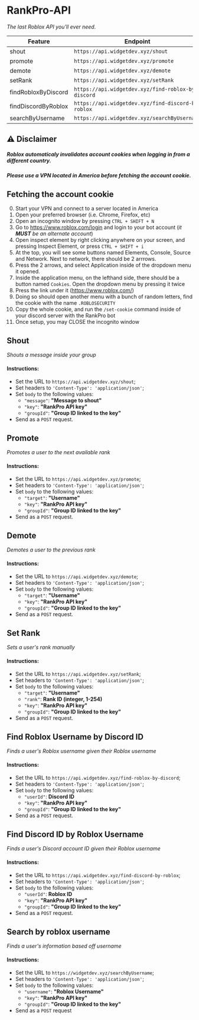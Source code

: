 # RankPro-API
_The last Roblox API you'll ever need._
 
| Feature | Endpoint |
| ------ | ------ |
| shout | `https://api.widgetdev.xyz/shout` |
| promote | `https://api.widgetdev.xyz/promote` |
| demote | `https://api.widgetdev.xyz/demote` |
| setRank | `https://api.widgetdev.xyz/setRank` |
| findRobloxByDiscord | `https://api.widgetdev.xyz/find-roblox-by-discord` |
| findDiscordByRoblox | `https://api.widgetdev.xyz/find-discord-by-roblox` |
| searchByUsername | `https://api.widgetdev.xyz/searchByUsername` |

## ⚠️ Disclaimer
##### Roblox automaticaly invalidates account cookies when logging in from a different country. 
##### Please use a VPN located in America before fetching the account cookie.

## Fetching the account cookie
0. Start your VPN and connect to a server located in America
1. Open your preferred browser (i.e. Chrome, Firefox, etc)
2. Open an incognito window by pressing `CTRL + SHIFT + N`
3. Go to https://www.roblox.com/login and login to your bot account (_it **MUST** be an alternate account_)
4. Open inspect element by right clicking anywhere on your screen, and pressing Inspect Element, or press `CTRL + SHIFT + i`
5. At the top, you will see some buttons named Elements, Console, Source and Network. Next to network, there should be 2 arrrows.
6. Press the 2 arrows, and select Application inside of the dropdown menu it opened.
7. Inside the application menu, on the lefthand side, there should be a button named `Cookies`. Open the dropdown menu by pressing it twice
8. Press the link under it (https://www.roblox.com/)
9. Doing so should open another menu with a bunch of random letters, find the cookie with the name `.ROBLOSECURITY`
10. Copy the whole cookie, and run the `/set-cookie` command inside of your discord server with the RankPro bot
11. Once setup, you may CLOSE the incognito window

## Shout
_Shouts a message inside your group_
#### Instructions:
- Set the URL to  `https://api.widgetdev.xyz/shout`;
- Set headers to `'Content-Type': 'application/json'`;
- Set `body` to the following values:
    - `"message"`: **"Message to shout"**
    - `"key"`: **"RankPro API key"**
    - `"groupId"`: **"Group ID linked to the key"**
- Send as a `POST` request.

## Promote
_Promotes a user to the next available rank_
#### Instructions:
- Set the URL to  `https://api.widgetdev.xyz/promote`;
- Set headers to `'Content-Type': 'application/json'`;
- Set `body` to the following values:
    - `"target"`: **"Username"**
    - `"key"`: **"RankPro API key"**
    - `"groupId"`: **"Group ID linked to the key"**
- Send as a `POST` request.

## Demote
_Demotes a user to the previous rank_
#### Instructions:
- Set the URL to  `https://api.widgetdev.xyz/demote`;
- Set headers to `'Content-Type': 'application/json'`;
- Set `body` to the following values:
    - `"target"`: **"Username"**
    - `"key"`: **"RankPro API key"**
    - `"groupId"`: **"Group ID linked to the key"**
- Send as a `POST` request.

## Set Rank
_Sets a user's rank manually_
#### Instructions:
- Set the URL to  `https://api.widgetdev.xyz/setRank`;
- Set headers to `'Content-Type': 'application/json'`;
- Set `body` to the following values:
    - `"target"`: **"Username"**
    - `"rank"`: **Rank ID (integer, 1-254)**
    - `"key"`: **"RankPro API key"**
    - `"groupId"`: **"Group ID linked to the key"**
- Send as a `POST` request.

## Find Roblox Username by Discord ID
_Finds a user's Roblox username given their Roblox username_
#### Instructions:
- Set the URL to  `https://api.widgetdev.xyz/find-roblox-by-discord`;
- Set headers to `'Content-Type': 'application/json'`;
- Set `body` to the following values:
    - `"userId"`: **Discord ID**
    - `"key"`: **"RankPro API key"**
    - `"groupId"`: **"Group ID linked to the key"**
- Send as a `POST` request.

## Find Discord ID by Roblox Username
_Finds a user's Discord account ID given their Roblox username_
#### Instructions:
- Set the URL to  `https://api.widgetdev.xyz/find-discord-by-roblox`;
- Set headers to `'Content-Type': 'application/json'`;
- Set `body` to the following values:
    - `"userId"`: **Roblox ID**
    - `"key"`: **"RankPro API key"**
    - `"groupId"`: **"Group ID linked to the key"**
- Send as a `POST` request.

## Search by roblox username
_Finds a user's information based off username_
#### Instructions:
- Set the URL to `https://widgetdev.xyz/searchByUsername`;
- Set headers to `'Content-Type': 'application/json'`;
- Set `body` to the following values:
    - `"username"`: **"Roblox Username"**
    - `"key"`: **"RankPro API key"**
    - `"groupId"`: **"Group ID linked to the key"**
- Send as a `POST` request
